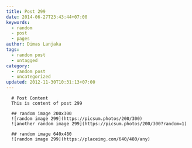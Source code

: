 ```yaml
---
title: Post 299
date: 2014-06-27T23:43:44+07:00
keywords:
  - random
  - post
  - pages
author: Dimas Lanjaka
tags:
  - random post
  - untagged
category:
  - random post
  - uncategorized
updated: 2012-11-30T10:31:13+07:00
---
```


      # Post Content
      This is content of post 299

      ## random image 200x300
      ![random image 299](https://picsum.photos/200/300)
      ![another random image 299](https://picsum.photos/200/300?random=1)

      ## random image 640x480
      ![random image 299](https://placeimg.com/640/480/any)
      